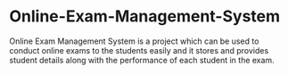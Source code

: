 # Online-Exam-Management-System
Online Exam Management System is a project which can be used to conduct online exams to the students easily and it stores and provides student details along with the performance of each student in the exam.
